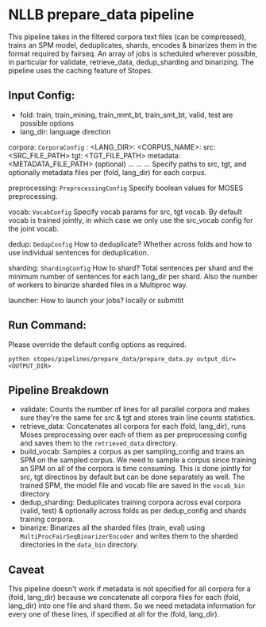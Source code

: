 # NLLB prepare_data pipeline

This pipeline takes in the filtered corpora text files (can be compressed), trains an SPM model, deduplicates, shards, encodes & binarizes them in the format required by fairseq. An array of jobs is scheduled wherever possible, in particular for validate, retrieve_data, dedup_sharding and binarizing. The pipeline uses the caching feature of Stopes.

## Input Config:

* fold: train, train_mining, train_mmt_bt, train_smt_bt, valid, test are possible options
* lang_dir: language direction

corpora: `CorporaConfig`
    <FOLD>:
        <LANG_DIR>:
            <CORPUS_NAME>:
                src: <SRC_FILE_PATH>
                tgt: <TGT_FILE_PATH>
                metadata: <METADATA_FILE_PATH> (optional)
            ...
        ...
    ...
Specify paths to src, tgt, and optionally metadata files per (fold, lang_dir) for each corpus.

preprocessing: `PreprocessingConfig`
Specify boolean values for MOSES preprocessing.

vocab: `VocabConfig`
Specify vocab params for src, tgt vocab. By default vocab is trained jointly, in which case we only use the src_vocab config for the joint vocab.

dedup: `DedupConfig`
How to deduplicate? Whether across folds and how to use individual sentences for deduplication.

sharding: `ShardingConfig`
How to shard? Total sentences per shard and the minimum number of sentences for each lang_dir per shard. Also the number of workers to binarize sharded files in a Multiproc way.

launcher:
How to launch your jobs? locally or submitit

## Run Command:

Please override the default config options as required.
```
python stopes/pipelines/prepare_data/prepare_data.py output_dir=<OUTPUT_DIR>
```

## Pipeline Breakdown

* validate: Counts the number of lines for all parallel corpora and makes sure they're the same for src & tgt and stores train line counts statistics.
* retrieve_data: Concatenates all corpora for each (fold, lang_dir), runs Moses preprocessing over each of them as per preprocessing config and saves them to the `retrieved_data` directory.
* build_vocab: Samples a corpus as per sampling_config and trains an SPM on the sampled corpus. We need to sample a corpus since training an SPM on all of the corpora is time consuming. This is done jointly for src, tgt directinos by default but can be done separately as well. The trained SPM, the model file and vocab file are saved in the `vocab_bin` directory
* dedup_sharding: Deduplicates training corpora across eval corpora (valid, test) & optionally across folds as per dedup_config and shards training corpora.
* binarize: Binarizes all the sharded files (train, eval) using `MultiProcFairSeqBinarizerEncoder` and writes them to the sharded directories in the `data_bin` directory.

## Caveat

This pipeline doesn't work if metadata is not specified for all corpora for a (fold, lang_dir) because we concatenate all corpora files for each (fold, lang_dir) into one file and shard them. So we need metadata information for every one of these lines, if specified at all for the (fold, lang_dir).

